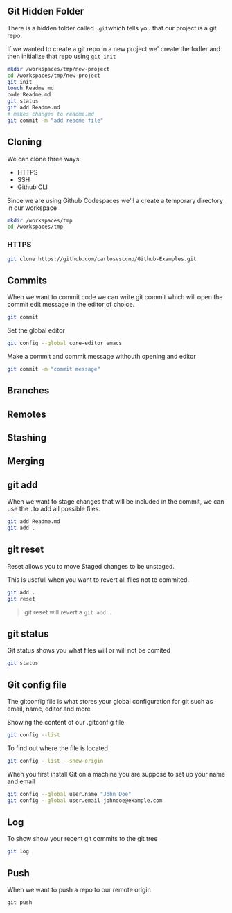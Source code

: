 ## Git Hidden Folder

There is a hidden folder called `.git`which tells you that our project is a git repo.

If we wanted to create a git repo in a new project we' create the fodler and then initialize that repo using `git init`

```sh
mkdir /workspaces/tmp/new-project
cd /workspaces/tmp/new-project
git init
touch Readme.md
code Readme.md
git status
git add Readme.md
# makes changes to readme.md
git commit -m "add readme file"

```


## Cloning

We can clone three ways: 
- HTTPS
- SSH
- Github CLI

Since we are using Github Codespaces we'll a create a temporary directory in our workspace

```sh
mkdir /workspaces/tmp
cd /workspaces/tmp
```

### HTTPS

```sh
git clone https://github.com/carlosvsccnp/Github-Examples.git
```


## Commits

When we want to commit code we can write git commit which will open the commit edit message in the editor of choice.

```sh
git commit
```

Set the global editor

```sh
git config --global core-editor emacs
```

Make a commit and commit message withouth opening and editor

```sh
git commit -m "commit message"
```

## Branches


## Remotes


## Stashing


## Merging

## git add

When we want to stage changes that will be included in the commit, we can use the `.`to add all possible files.

```sh
git add Readme.md
git add .
```

## git reset

Reset allows you to move Staged changes to be unstaged.

This is usefull when you want to revert all files not te commited.

```sh
git add .
git reset
````

> git reset will revert a `git add .`

## git status

Git status shows you what files will or will not be comited

```sh
git status
```

## Git config file

The gitconfig file is what stores your global configuration for git such as email, name, editor and more

Showing the content of our .gitconfig file
```sh
git config --list
```

To find out where the file is located
```sh
git config --list --show-origin
```

When you first install Git on a machine you are suppose to set up your name and email

```sh
git config --global user.name "John Doe"
git config --global user.email johndoe@example.com
```

## Log

To show show your recent git commits to the git tree

```sh
git log
```

## Push

When we want to push a repo to our remote origin

```
git push
```

